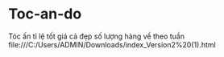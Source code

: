 # Toc-an-do
Tóc ấn tỉ lệ tốt giá cả đẹp số lượng hàng về theo tuần
file:///C:/Users/ADMIN/Downloads/index_Version2%20(1).html
